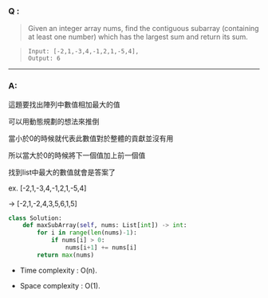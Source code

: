 ### Q :
> Given an integer array nums, find the contiguous subarray (containing at least one number) which has the largest sum and return its sum. 


> ```
> Input: [-2,1,-3,4,-1,2,1,-5,4],
> Output: 6
> ```

***

### A:

這題要找出陣列中數值相加最大的值

可以用動態規劃的想法來推倒

當小於0的時候就代表此數值對於整體的貢獻並沒有用

所以當大於0的時候將下一個值加上前一個值

找到list中最大的數值就會是答案了

ex. [-2,1,-3,4,-1,2,1,-5,4]

-> [-2,1,-2,4,3,5,6,1,5]


```python
class Solution:
    def maxSubArray(self, nums: List[int]) -> int:
        for i in range(len(nums)-1):
            if nums[i] > 0:
                nums[i+1] += nums[i]
        return max(nums)
```

- Time complexity : O(n).

- Space complexity : O(1).

